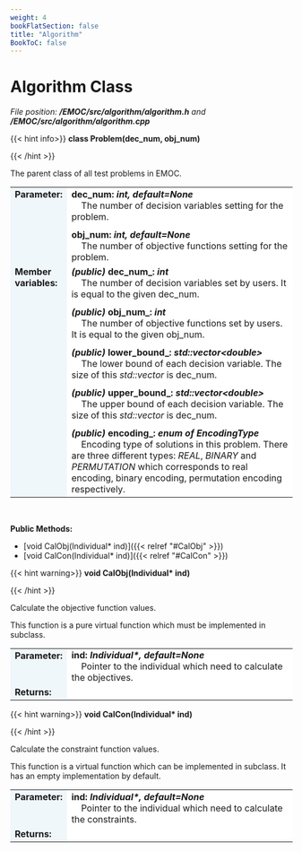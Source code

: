 ```yaml
---
weight: 4
bookFlatSection: false
title: "Algorithm"
BookToC: false
---
```


# Algorithm Class

*File position: **/EMOC/src/algorithm/algorithm.h** and **/EMOC/src/algorithm/algorithm.cpp***

{{< hint info>}}
**class Problem(dec_num, obj_num)**

{{< /hint >}}

The parent class of all test problems in EMOC.

<style>
    .emoc_doc_table_title{
        background-color:#F0F7FA;
    }
    .emoc_doc_table_content{
        background-color:#FFFFFF;
        width:100%;
    }
</style>

<table class="emoc_doc_table" style="overflow-x: hidden;">
    <tbody>
    <tr>
        <td rowspan="2" ALIGN="left" VALIGN="top"  class="emoc_doc_table_title"><strong class="wuhu">Parameter:</strong></td>
    </tr>
    <tr>
        <td class="emoc_doc_table_content" >
            <strong>dec_num: <i>int, default=None</i></strong><br/>&nbsp &nbsp The number of decision variables setting for the problem.<div style="line-height:75%;"><br></div>
            <strong>obj_num: <i>int, default=None</i></strong><br/>&nbsp &nbsp The number of objective functions setting for the problem.<br/>
        </td>
    </tr>
    <tr class="emoc_doc_table_title">
        <td rowspan="2" ALIGN="left" VALIGN="top"  class="emoc_doc_table_title"><strong class="wuhu">Member variables:</strong></td>
    </tr>
    <tr >
        <td class="emoc_doc_table_content">
            <strong><i>(public)</i> dec_num_: <i>int</i></strong><br/>&nbsp &nbsp The number of decision variables set by users. It is equal to the given dec_num. <div style="line-height:75%;"><br></div>
            <strong><i>(public)</i> obj_num_: <i>int</i></strong><br/>&nbsp &nbsp The number of objective functions set by users. It is equal to the given obj_num.<div style="line-height:75%;"><br></div>
            <strong><i>(public)</i> lower_bound_: <i>std::vector&ltdouble&gt</i></strong><br/>&nbsp &nbsp The lower bound of each decision variable. The size of this <i>std::vector</i> is dec_num.<div style="line-height:75%;"><br></div>
            <strong><i>(public)</i> upper_bound_: <i>std::vector&ltdouble&gt</i></strong><br/>&nbsp &nbsp The upper bound of each decision variable. The size of this <i>std::vector</i> is dec_num.<div style="line-height:75%;"><br></div>
            <strong><i>(public)</i> encoding_: <i>enum of EncodingType</i></strong><br/>&nbsp &nbsp Encoding type of solutions in this problem. There are three different types: <i>REAL</i>,  <i>BINARY</i> and  <i>PERMUTATION</i> which corresponds to real encoding, binary encoding, permutation encoding respectively. <br/>
        </td>
    </tr>
    </tbody>
</table>

<br/>

**Public Methods:**

- [void CalObj(Individual\* ind)]({{< relref "#CalObj" >}})
- [void CalCon(Individual\* ind)]({{< relref "#CalCon" >}})



<div id="CalObj">

{{< hint warning>}}
**void CalObj(Individual\* ind)**

{{< /hint >}}

</div>

Calculate the objective function values.

This function is a pure virtual function which must be implemented in subclass.

<table class="emoc_doc_table" style="overflow-x: hidden">
    <tbody >
    <tr>
        <td rowspan="2" ALIGN="left" VALIGN="top"  class="emoc_doc_table_title"><strong class="wuhu">Parameter:</strong></td>
    </tr>
    <tr >
        <td class="emoc_doc_table_content">
            <strong>ind: <i>Individual*, default=None</i></strong><br/>&nbsp &nbsp Pointer to the individual which need to calculate the objectives.
        </td>
    </tr>
    <tr class="emoc_doc_table_title">
        <td rowspan="2" ALIGN="left" VALIGN="top"  class="emoc_doc_table_title"><strong class="wuhu">Returns:</strong></td>
    </tr>
    <tr >
        <td class="emoc_doc_table_content">
			<br/>
        </td>
    </tr>
    </tbody>
</table>



<div id="CalCon">

{{< hint warning>}}
**void CalCon(Individual\* ind)**

{{< /hint >}}

</div>

Calculate the constraint function values. 

This function is a virtual function which can be implemented in subclass. It has an empty implementation by default.

<table class="emoc_doc_table" style="overflow-x: hidden">
    <tbody>
    <tr>
        <td rowspan="2" ALIGN="left" VALIGN="top"  class="emoc_doc_table_title"><strong class="wuhu">Parameter:</strong></td>
    </tr>
    <tr>
        <td class="emoc_doc_table_content" >
            <strong>ind: <i>Individual*, default=None</i></strong><br/>&nbsp &nbsp Pointer to the individual which need to calculate the constraints.
        </td>
    </tr>
    <tr class="emoc_doc_table_title">
        <td rowspan="2" ALIGN="left" VALIGN="top"  class="emoc_doc_table_title"><strong class="wuhu">Returns:</strong></td>
    </tr>
    <tr >
        <td class="emoc_doc_table_content">
            <br/>
        </td>
    </tr>
    </tbody>
</table>